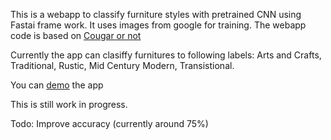 This is a webapp to classify furniture styles with pretrained CNN using Fastai frame work. 
It uses images from google for training. The webapp code is based on [Cougar or not](https://github.com/simonw/cougar-or-not)

Currently the app can clasiffy furnitures to following labels:
Arts and Crafts, Traditional, Rustic, Mid Century Modern, Transistional.

You can [demo](http://furniture-style.duckdns.org:8008/) the app 

This is still work in progress. 

Todo: 
Improve accuracy (currently around 75%)
